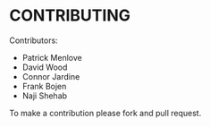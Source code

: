 CONTRIBUTING
============

Contributors:
 - Patrick Menlove
 - David Wood
 - Connor Jardine
 - Frank Bojen
 - Naji Shehab
    
To make a contribution please fork and pull request.
